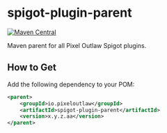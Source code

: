 # spigot-plugin-parent
[![Maven Central](https://img.shields.io/maven-central/v/io.pixeloutlaw/spigot-plugin-parent)](https://mvnrepository.com/artifact/io.pixeloutlaw/spigot-plugin-parent)

Maven parent for all Pixel Outlaw Spigot plugins.

## How to Get
Add the following dependency to your POM:
```xml
<parent>
    <groupId>io.pixeloutlaw</groupId>
    <artifactId>spigot-plugin-parent</artifactId>
    <version>x.y.z.aa</version>
</parent>
```
